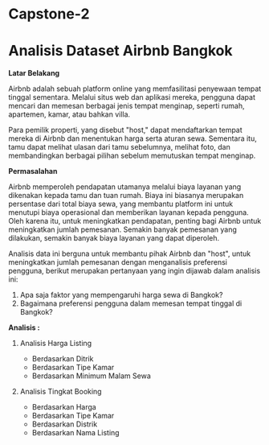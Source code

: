# Capstone-2
# Analisis Dataset Airbnb Bangkok

**Latar Belakang** 

Airbnb adalah sebuah platform online yang memfasilitasi penyewaan tempat tinggal sementara. Melalui situs web dan aplikasi mereka, pengguna dapat mencari dan memesan berbagai jenis tempat menginap, seperti rumah, apartemen, kamar, atau bahkan villa.

Para pemilik properti, yang disebut "host," dapat mendaftarkan tempat mereka di Airbnb dan menentukan harga serta aturan sewa. Sementara itu, tamu dapat melihat ulasan dari tamu sebelumnya, melihat foto, dan membandingkan berbagai pilihan sebelum memutuskan tempat menginap.

**Permasalahan**

Airbnb memperoleh pendapatan utamanya melalui biaya layanan yang dikenakan kepada tamu dan tuan rumah. Biaya ini biasanya merupakan persentase dari total biaya sewa, yang membantu platform ini untuk menutupi biaya operasional dan memberikan layanan kepada pengguna. Oleh karena itu, untuk meningkatkan pendapatan, penting bagi Airbnb untuk meningkatkan jumlah pemesanan. Semakin banyak pemesanan yang dilakukan, semakin banyak biaya layanan yang dapat diperoleh.

Analisis data ini berguna untuk membantu pihak Airbnb dan "host", untuk meningkatkan jumlah pemesanan dengan menganalisis preferensi pengguna, berikut merupakan pertanyaan yang ingin dijawab dalam analisis ini:
1. Apa saja faktor yang mempengaruhi harga sewa di Bangkok?
2. Bagaimana preferensi pengguna dalam memesan tempat tinggal di Bangkok?

**Analisis :**
1. Analisis Harga Listing
   * Berdasarkan Ditrik
   * Berdasarkan Tipe Kamar
   * Berdasarkan Minimum Malam Sewa
  
2. Analisis Tingkat Booking
   * Berdasarkan Harga
   * Berdasarkan Tipe Kamar
   * Berdasarkan Distrik
   * Berdasarkan Nama Listing
